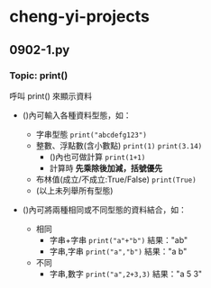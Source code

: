 # cheng-yi-projects

## 0902-1.py
### Topic: print()
呼叫 print() 來顯示資料
* ()內可輸入各種資料型態，如：
	* 字串型態 `print("abcdefg123")`
	* 整數、浮點數(含小數點) `print(1)` `print(3.14)`
		* ()內也可做計算 `print(1+1)`
		* 計算時 __先乘除後加減，括號優先__
	* 布林值(成立/不成立:True/False) `print(True)`
	* (以上未列舉所有型態)
	
* ()內可將兩種相同或不同型態的資料結合，如：
	* 相同
		* 字串+字串 `print("a"+"b")` 結果："ab"
		* 字串,字串 `print("a","b")` 結果："a b"
	* 不同
		* 字串,數字 `print("a",2+3,3)` 結果："a 5 3"
		

